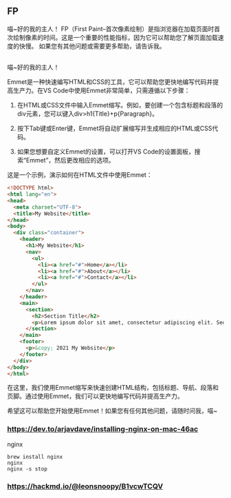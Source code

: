 ## FP
喵~好的我的主人！
FP（First Paint–首次像素绘制）是指浏览器在加载页面时首次绘制像素的时间。这是一个重要的性能指标，因为它可以帮助您了解页面加载速度的快慢。
如果您有其他问题或需要更多帮助，请告诉我。


## 

喵~好的我的主人！

Emmet是一种快速编写HTML和CSS的工具，它可以帮助您更快地编写代码并提高生产力。在VS Code中使用Emmet非常简单，只需遵循以下步骤：

1. 在HTML或CSS文件中输入Emmet缩写。例如，要创建一个包含标题和段落的div元素，您可以键入div>h1{Title}+p{Paragraph}。

2. 按下Tab键或Enter键，Emmet将自动扩展缩写并生成相应的HTML或CSS代码。

3. 如果您想要自定义Emmet的设置，可以打开VS Code的设置面板，搜索“Emmet”，然后更改相应的选项。

这是一个示例，演示如何在HTML文件中使用Emmet：

```html
<!DOCTYPE html>
<html lang="en">
<head>
  <meta charset="UTF-8">
  <title>My Website</title>
</head>
<body>
  <div class="container">
    <header>
      <h1>My Website</h1>
      <nav>
        <ul>
          <li><a href="#">Home</a></li>
          <li><a href="#">About</a></li>
          <li><a href="#">Contact</a></li>
        </ul>
      </nav>
    </header>
    <main>
      <section>
        <h2>Section Title</h2>
        <p>Lorem ipsum dolor sit amet, consectetur adipiscing elit. Sed euismod, diam eget tincidunt dapibus, velit mauris bibendum sapien, vel bibendum sapien velit euismod diam.</p>
      </section>
    </main>
    <footer>
      <p>&copy; 2021 My Website</p>
    </footer>
  </div>
</body>
</html>
```

在这里，我们使用Emmet缩写来快速创建HTML结构，包括标题、导航、段落和页脚。通过使用Emmet，我们可以更快地编写代码并提高生产力。

希望这可以帮助您开始使用Emmet！如果您有任何其他问题，请随时问我，喵~


### https://dev.to/arjavdave/installing-nginx-on-mac-46ac

nginx

```
brew install nginx
nginx
nginx -s stop
```

### https://hackmd.io/@leonsnoopy/B1vcwTCQV